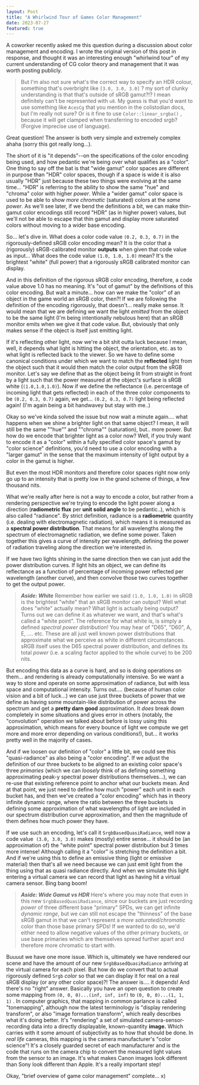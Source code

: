 ```yaml
---
layout: Post
title: "A Whirlwind Tour of Games Color Management"
date: 2023-07-27
featured: true
---
```


A coworker recently asked me this question during a discussion about color management and encoding. I wrote the original version of this post in response, and thought it was an interesting enough "whirlwind tour" of my current understanding of CG color theory and management that it was worth posting publicly.

> But I'm also not sure what's the correct way to specify an HDR colour, something that's overbright like `[3.0, 3.0, 3.0]` ? my sort of clunky understanding is that that's outside of sRGB gamut?!? I mean definitely can't be represented with `u8`. My guess is that you'd want to use something like `AcesCg` that you mention in the colistodian docs, but I'm really not sure? Or is it fine to use `Color::linear_srgba()` , because it will get clamped when transferring to encoded srgb? (Forgive imprecise use of language).

Great question! The answer is both very simple and extremely complex ahaha (sorry this got really long...).

The short of it is "it depends"--on the specifications of the color encoding being used, and how pedantic we're being over what qualifies as a "color". One thing to say off the bat is that "wide gamut" color spaces are different in purpose than "HDR" color spaces, though if a space is wide it is also usually "HDR" just because these two things were evolving at the same time... "HDR" is referring to the ability to show the same "hue" and "chroma" color with higher *power*. While a "wider gamut" color space is used to be able to show *more chromatic* (saturated) colors at the *same power*. As we'll see later, if we bend the definitions a bit, we can make thin-gamut color encodings still record "HDR" (as in higher power) values, but we'll not be able to escape that thin gamut and display more saturated colors without moving to a wider base encoding. 

So... let's dive in. What does a color code value `(0.2, 0.3, 0.7)` in the rigorously-defined sRGB color encoding mean? It is the color that a (rigorously) sRGB-calibrated monitor **outputs** when given that code value as input... What does the code value `(1.0, 1.0, 1.0)` mean? It's the brightest "white" (full power) that a rigorously sRGB calibrated monitor can display.

And in this definition of the rigorous sRGB color encoding, therefore, a code value above 1.0 has no meaning. It's "out of gamut" by the definitions of this color encoding. But wait a minute... how can we make the "color" of an object in the game world an sRGB color, then?! If we are following the definition of the encoding rigorously, that doesn't... really make sense. It would mean that we are defining we want the light *emitted* from the object to be the same light (I'm being intentionally nebulous here) that an sRGB monitor emits when we give it that code value. But, obviously that only makes sense if the object is itself just emitting light.

If it's reflecting other light, now we're a bit shit outta luck because I mean, well, it depends what light is hitting the object, the orientation, etc. as to what light is reflected back to the viewer. So we have to define some canonical conditions under which we want to match the **reflected** light from the object such that it would then match the color output from the sRGB monitor. Let's say we define that as the object being lit from straight in front by a light such that the power measured at the object's surface is sRGB white (`(1.0,1.0,1.0)`). Now if we define the reflectance (i.e. percentage of incoming light that gets reflected) in each of the three color components to be `(0.2, 0.3, 0.7)` again, we get... `(0.2, 0.3, 0.7)` light being reflected again! (I'm again being a bit handwavey but stay with me..)

Okay so we've kinda solved the issue but now wait a minute again.... what happens when we shine a brighter light on that same object? I mean, it will still be the same ""hue"" and ""chroma"" (saturation), but.. more power. But how do we encode that brighter light as a color now? Well, if you truly want to encode it as a "color" within a fully specified color space's gamut by "color science" definitions, you'd need to use a color encoding with a "larger gamut" in the sense that the maximum intensity of light output by a color in the gamut is higher.

But even the most HDR monitors and therefore color spaces right now only go up to an intensity that is pretty low in the grand scheme of things, a few thousand nits.

What we're really after here is not a way to encode a color, but rather from a rendering perspective we're trying to encode the light power along a direction (**radiometric flux** per **unit solid angle** to be pedantic..), which is also called "radiance". By strict definition, radiance is a **radiometric** quantity (i.e. dealing with electromagnetic radiation), which means it is measured as a **spectral power distribution**. That means for all wavelengths along the spectrum of electromagnetic radiation, we define some power. Taken together this gives a curve of intensity per wavelength, defining the power of radiation traveling along the direction we're interested in.

If we have two lights shining in the same direction then we can just add the power distribution curves. If light hits an object, we can define its reflectance as a function of percentage of incoming power reflected per wavelength (another curve), and then convolve those two curves together to get the output power.

>***Aside: White***
>Remember how earlier we said `(1.0, 1.0, 1.0)` in sRGB is the brightest "white" that an sRGB monitor can output? Well what does "white" actually mean? What light is actually being output? Turns out we can define it as whatever we want, and that's what's called a "white point". The reference for what white is, is simply a defined *spectral power distribution*! You may hear of "D65", "D60", A, E, .... etc. These are all just well known power distributions that approximate what we perceive as white in different circumstances. sRGB itself uses the D65 spectral power distribution, and defines its total *power* (i.e. a scaling factor applied to the whole curve) to be 200 nits.

But encoding this data as a curve is hard, and so is doing operations on them... and rendering is already computationally intensive. So we want a way to store and operate on some approximation of radiance, but with less space and computational intensity. Turns out.... (because of human color vision and a bit of luck...) we can use just three buckets of power that we define as having some mountain-like distribution of power across the spectrum and get a **pretty darn good** approximation. It *does* break down completely in some situations and gives error in others (notably, the "convolution" operation we talked about before is lossy using this approximation, which means for every bounce of light we compute we get more and more error depending on various conditions!), but... it works pretty well in the majority of cases.

And if we loosen our definition of "color" a little bit, we could see this "quasi-radiance" as also being a "color encoding". If we adjust the definition of our three buckets to be aligned to an existing color space's three *primaries* (which we can *loosely* think of as defining something approximating peak-y spectral power distributions themselves...), we can re-use that existing reference point to anchor what our buckets mean. And at that point, we just need to define how much "power" each unit in each bucket has, and then we've created a "color encoding" which has in theory infinite dynamic range, where the ratio between the three buckets is defining some approximation of what wavelengths of light are included in our spectrum distribution curve approximation, and then the magnitude of them defines how much power they have.

If we use such an encoding, let's call it `SrgbBasedQuasiRadiance`, well now a code value  `(3.0, 3.0, 3.0)` makes (mostly) entire sense... it should be (an approximation of) the "white point" spectral power distribution but 3 times more intense! Although calling it a "color" is stretching the definition a bit. And if we're using this to define an emissive thing (light or emissive material) then that's all we need because we can just emit light from the thing using that as quasi radiance directly. And when we simulate this light entering a virtual camera we can record that light as having hit a virtual camera sensor. Bing bang boom!

>***Aside: Wide Gamut vs HDR***
>Here's where you may note that even in this new `SrgbBasedQuasiRadiance`, since our buckets are just recording *power* of three different base "primary" SPDs, we can get infinite *dynamic range*, but we can still not escape the "thinness" of the base sRGB gamut in that we can't represent a *more saturated/chromatic* color than those base primary SPDs! If we wanted to do so, we'd either need to allow negative values of the other primary buckets, or use base primaries which are themselves spread further apart and therefore more chromatic to start with.

Buuuut we have one more issue. Which is, ultimately we have rendered our scene and have the amount of our new `SrgbBasedQuasiRadiance` arriving at the virtual camera for each pixel. But how do we convert that to actual rigorously defined `Srgb` *color* so that we can display it for real on a real sRGB display (or any other color space)?! The answer is.... it depends! And there's no "right" answer. Basically you have an open question to create some mapping from `(0, 0, 0)...(inf, inf, inf)` to `(0, 0, 0)...(1, 1, 1)` . In computer graphics, that mapping in common parlance is called "tonemapping", although now the latest terminology is "display rendering transform", or also "image formation transform", which really describes what it's doing better. It's "rendering" a set of simulated camera-sensor-recording data into a directly displayable, known-quantity **image.** Which carries with it some amount of subjectivity as to how that should be done. In *real life* cameras, this mapping is the camera manufacturer's "color science"! It's a closely guarded secret of each manufacturer and is the code that runs on the camera chip to convert the measured light values from the sensor to an image. It's what makes Canon images look different than Sony look different than Apple. It's a really important step!

Okay, "brief overview of game color management" complete... x)